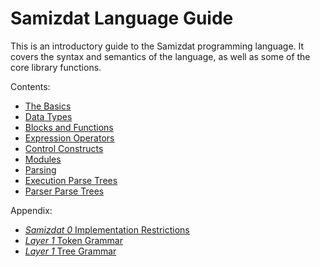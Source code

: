 Samizdat Language Guide
=======================

This is an introductory guide to the Samizdat programming language. It
covers the syntax and semantics of the language, as well as some
of the core library functions.

Contents:

* [The Basics](01-basics.md)
* [Data Types](02-data.md)
* [Blocks and Functions](03-functions.md)
* [Expression Operators](04-operators.md)
* [Control Constructs](05-control.md)
* [Modules](06-modules.md)
* [Parsing](07-parsing.md)
* [Execution Parse Trees](08-execution-trees.md)
* [Parser Parse Trees](09-parser-trees.md)

Appendix:

* [*Samizdat 0* Implementation Restrictions](a01-samizdat-0.md)
* [*Layer 1* Token Grammar](a02-token-grammar-1.md)
* [*Layer 1* Tree Grammar](a03-tree-grammar-1.md)
